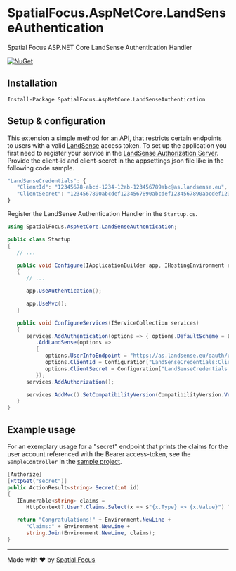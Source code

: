 # SpatialFocus.AspNetCore.LandSenseAuthentication

Spatial Focus ASP.NET Core LandSense Authentication Handler

[![NuGet](https://img.shields.io/nuget/v/SpatialFocus.AspNetCore.LandSenseAuthentication.svg)](https://www.nuget.org/packages/SpatialFocus.AspNetCore.LandSenseAuthentication/)

## Installation

```console
Install-Package SpatialFocus.AspNetCore.LandSenseAuthentication
```

## Setup & configuration

This extension a simple method for an API, that restricts certain endpoints to users with a valid [LandSense](https://landsense.eu) access token. To set up the application you first need to register your service in the [LandSense Authorization Server](https://as.landsense.eu). Provide the client-id and client-secret in the appsettings.json file like in the following code sample.

```js
"LandSenseCredentials": {
   "ClientId": "12345678-abcd-1234-12ab-123456789abc@as.landsense.eu",
   "ClientSecret": "1234567890abcdef1234567890abcdef1234567890abcdef1234567890abcdef"
}
```

Register the LandSense Authentication Handler in the `Startup.cs`.

```csharp
using SpatialFocus.AspNetCore.LandSenseAuthentication;

public class Startup
{
   // ...

   public void Configure(IApplicationBuilder app, IHostingEnvironment env)
   {
      // ...

      app.UseAuthentication();

      app.UseMvc();
   }

   public void ConfigureServices(IServiceCollection services)
   {
      services.AddAuthentication(options => { options.DefaultScheme = LandSenseDefaults.AuthenticationScheme; })
         .AddLandSense(options =>
         {
            options.UserInfoEndpoint = "https://as.landsense.eu/oauth/userinfo";
            options.ClientId = Configuration["LandSenseCredentials:ClientId"];
            options.ClientSecret = Configuration["LandSenseCredentials:ClientSecret"];
         });
      services.AddAuthorization();

      services.AddMvc().SetCompatibilityVersion(CompatibilityVersion.Version_2_2);
   }
}
```

## Example usage

For an exemplary usage for a "secret" endpoint that prints the claims for the user account referenced with the Bearer access-token, see the `SampleController` in the [sample project](https://github.com/SpatialFocus/SpatialFocus.AspNetCore.LandSenseAuthentication/tree/master/sample/SpatialFocus.AspNetCore.LandSenseAuthentication.ApiSample).

```csharp
[Authorize]
[HttpGet("secret")]
public ActionResult<string> Secret(int id)
{
   IEnumerable<string> claims = 
      HttpContext?.User?.Claims.Select(x => $"{x.Type} => {x.Value}") ?? new List<string>();

   return "Congratulations!" + Environment.NewLine +
      "Claims:" + Environment.NewLine +
      string.Join(Environment.NewLine, claims);
}
```

----

Made with :heart: by [Spatial Focus](https://spatial-focus.net/)
